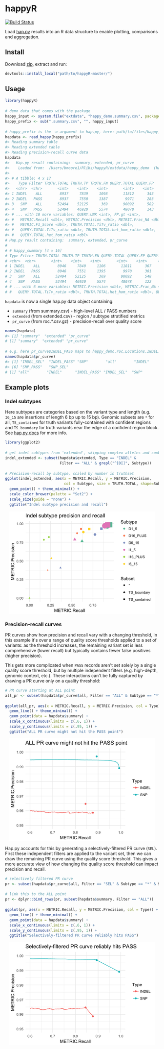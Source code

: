
happyR
======

[![Build Status](https://ukch-prd-jnks01.illumina.com/buildStatus/icon?job=happyR/master)](https://ukch-prd-jnks01.illumina.com/job/happyR/job/master/)

Load [hap.py](https://github.com/Illumina/hap.py) results into an R data structure to enable plotting, comparisons and aggregation.

Install
-------

Download [zip](https://git.illumina.com/bmoore1/happyR/archive/master.zip), extract and run:

``` r
devtools::install_local("path/to/happyR-master/")
```

Usage
-----

``` r
library(happyR)

# demo data that comes with the package
happy_input <- system.file("extdata", "happy_demo.summary.csv", package = "happyR")
happy_prefix <- sub(".summary.csv", "", happy_input)

# happy_prefix is the -o argument to hap.py, here: path/to/files/happy_demo
hapdata <- read_happy(happy_prefix)
#> Reading summary table
#> Reading extended table
#> Reading precision-recall curve data
hapdata
#>   Hap.py result containing:  summary, extended, pr_curve 
#>    Loaded from:  /Users/bmoore1/Rlibs/happyR/extdata/happy_demo  (hap.py version: v0.3.9)
#> 
#> # A tibble: 4 x 17
#>    Type Filter TRUTH.TOTAL TRUTH.TP TRUTH.FN QUERY.TOTAL QUERY.FP
#>   <chr>  <chr>       <int>    <int>    <int>       <int>    <int>
#> 1 INDEL    ALL        8937     7839     1098       11812      343
#> 2 INDEL   PASS        8937     7550     1387        9971      283
#> 3   SNP    ALL       52494    52125      369       90092      582
#> 4   SNP   PASS       52494    46920     5574       48078      143
#> # ... with 10 more variables: QUERY.UNK <int>, FP.gt <int>,
#> #   METRIC.Recall <dbl>, METRIC.Precision <dbl>, METRIC.Frac_NA <dbl>,
#> #   METRIC.F1_Score <dbl>, TRUTH.TOTAL.TiTv_ratio <dbl>,
#> #   QUERY.TOTAL.TiTv_ratio <dbl>, TRUTH.TOTAL.het_hom_ratio <dbl>,
#> #   QUERY.TOTAL.het_hom_ratio <dbl>
# Hap.py result containing:  summary, extended, pr_curve 
# 
# # happy_summary [4 × 16]
# Type Filter TRUTH.TOTAL TRUTH.TP TRUTH.FN QUERY.TOTAL QUERY.FP QUERY.UNK FP.gt METRIC.Recall
# <chr>  <chr>       <int>    <int>    <int>       <int>    <int>     <int> <int>         <dbl>
# 1 INDEL    ALL        8946     7840     1106       11811      367      3494    46      0.876369
# 2 INDEL   PASS        8946     7551     1395        9970      301      1944    31      0.844064
# 3   SNP    ALL       52494    52125      369       90092      548     37383   107      0.992971
# 4   SNP   PASS       52494    46920     5574       48078      122      1014     8      0.893816
# # ... with 6 more variables: METRIC.Precision <dbl>, METRIC.Frac_NA <dbl>, TRUTH.TOTAL.TiTv_ratio <dbl>,
# #   QUERY.TOTAL.TiTv_ratio <dbl>, TRUTH.TOTAL.het_hom_ratio <dbl>, QUERY.TOTAL.het_hom_ratio <dbl>
```

`hapdata` is now a single hap.py data object containing:

-   `summary` (from summary.csv) - high-level ALL / PASS numbers
-   `extended` (from extended.csv) - region / subtype stratified metrics
-   `pr_curve` (from roc.\*.csv.gz) - precision-recall over quality score

``` r
names(hapdata)
#> [1] "summary"  "extended" "pr_curve"
# [1] "summary"  "extended" "pr_curve"

# e.g. here pr_curve$INDEL_PASS maps to happy_demo.roc.Locations.INDEL.PASS.csv.gz
names(hapdata$pr_curve)
#> [1] "INDEL_SEL"  "INDEL_PASS" "SNP"        "all"        "INDEL"     
#> [6] "SNP_PASS"   "SNP_SEL"
# [1] "all"        "INDEL"      "INDEL_PASS" "INDEL_SEL"  "SNP"        "SNP_PASS"   "SNP_SEL"   
```

Example plots
-------------

### Indel subtypes

Here subtypes are categories based on the variant type and length (e.g. `I6_15` are insertions of length 6 bp up to 15 bp). Genomic subsets are `*` for all, `TS_contained` for truth variants fully-contained with confident regions and `TS_boundary` for truth variants near the edge of a confident region block. See [hap.py docs](https://github.com/Illumina/hap.py/blob/master/doc/happy.md) for more info.

``` r
library(ggplot2)

# get indel subtypes from 'extended', skipping complex alleles and combined
indel_extended <- subset(hapdata$extended, Type == "INDEL" & 
                         Filter == "ALL" & grepl("^[DI]", Subtype))

# Precision-recall by subtype, scaled by number in truthset
ggplot(indel_extended, aes(x = METRIC.Recall, y = METRIC.Precision, 
                           col = Subtype, size = TRUTH.TOTAL, shape=Subset)) +
  geom_point() + theme_minimal() + 
  scale_color_brewer(palette = "Set2") +
  scale_size(guide = "none") +
  ggtitle("Indel subtype precision and recall")
```

<img src="examples/README-indel_subtypes-1.png" style="display: block; margin: auto;" />

### Precision-recall curves

PR curves show how precision and recall vary with a changing threshold, in this example it's over a range of quality score thresholds applied to a set of variants: as the threshold increases, the remaining variant set is less comprehensive (lower recall) but typically contains fewer false positives (higher precision).

This gets more complicated when `PASS` records aren't set solely by a single quality score threshold, but by multiple independent filters (e.g. high-depth, genomic context, etc.). These interactions can't be fully captured by drawing a PR curve only on a quality threshold:

``` r
# PR curve starting at ALL point
all_pr <- subset(hapdata$pr_curve$all, Filter == "ALL" & Subtype == "*" & Subset == "*")

ggplot(all_pr, aes(x = METRIC.Recall, y = METRIC.Precision, col = Type)) +
  geom_line() + theme_minimal() +
  geom_point(data = hapdata$summary) +
  scale_x_continuous(limits = c(.6, 1)) +
  scale_y_continuous(limits = c(.95, 1)) +
  ggtitle("ALL PR curve might not hit the PASS point")
```

<img src="examples/README-all_pr-1.png" style="display: block; margin: auto;" />

Hap.py accounts for this by generating a selectively-filtered PR curve (`SEL`). First these independent filters are applied to the variant set, then we can draw the remaining PR curve using the quality score threshold. This gives a more accurate view of how changing the quality score threshold can impact precision and recall.

``` r
# selectively filtered PR curve
pr <- subset(hapdata$pr_curve$all, Filter == "SEL" & Subtype == "*" & Subset == "*")

# link this to the ALL point
pr <- dplyr::bind_rows(pr, subset(hapdata$summary, Filter == "ALL"))

ggplot(pr, aes(x = METRIC.Recall, y = METRIC.Precision, col = Type)) +
  geom_line() + theme_minimal() +
  geom_point(data = hapdata$summary) +
  scale_x_continuous(limits = c(.6, 1)) +
  scale_y_continuous(limits = c(.95, 1)) +
  ggtitle("Selectively-filtered PR curve reliably hits PASS")
```

<img src="examples/README-sel_pr-1.png" style="display: block; margin: auto;" />
